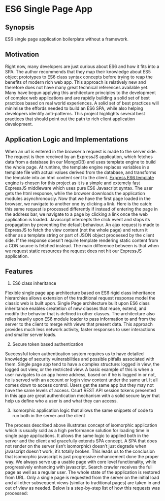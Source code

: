 
# ES6 Single Page App
## Synopsis
ES6 single page application boilerplate without a framework.
## Motivation
Right now, many developers are just curious about ES6 and how it fits into a SPA. The author recommends that they map their knowledge about ES5 object prototypes to ES6 class syntax concepts before trying to reap the benefits of modern rich web app. This approach is relatively new and therefore does not have many great technical references available yet. Many have begun applying this architecture principles to the development of complex web applications and are rapidly building a solid set of best practices based on real world experiences. A solid set of best practices will minimise the effords needed to build an ES6 SPA, while also helping developers identify anti-patterns. This project highlights several best practices that should point out the path to rich client application development.
## Application Logic and Implementations
When an url is entered in the browser a request is made to the server side. The request is then received by an ExpressJS application, which fetches data from a database (in our MongoDB) and uses template engine to build the whole page. At runtime, the template engine replaces variables in a template file with actual values derived from the database, and transforms the template into an html content sent to the client. [Express ES6 template engine](https://www.npmjs.com/package/express-es6-template-engine) is chosen for this project as it is a simple and extemely fast ExpressJS middleware which uses pure ES6 Javascript syntax.
The user gets the html response, while the browser downloads the application modules asynchronously.
Now that we have the first page loaded in the browser, we navigate to another one by clicking a link. Here is the catch: this same request is processed differently if instead of entering the page in the address bar, we navigate to a page by clicking a link once the web application is loaded. Javascript intercepts the click event and stops its propagation by preventing the default behaviour. An ajax request is made to ExpressJS to fetch the view content (not the whole page) and return it either as a template string or part of JSON object proceesed by the client side. If the response doesn't require template rendering static content from a CDN source is fetched instead. The main difference between is that when we request static resources the request does not hit our ExpressJS application.
## Features

1. ES6 class inheritance

Flexible single page app architecture based on ES6 rigid class inheritance hierarchies allows extension of the traditional request response model the classic web is built upon. Single Page architecture built upon ES6 class inheritance enables createtion of new classes that reuse, extend, and modify the behavior that is defined in other classes. The architecture also relies heavily upon ES6 module loader to pass information to and from the server to the client to merge with views that present data. This approach provides much less network activity, faster responses to user interactions and smaller server loads.

2. Secure token based authentication

  Successful token authentication system requires us to have detailed knowledge of security vulnerabilities and possible pitfalls associated with them. Single page app tend to have a complex structure: logged in view, the logged out view, or the restricted view. A basic example of this is when a user navigates to an app home address, based on if he is logged in or not, he is served with an account or login view content under the same url. It all comes down to access control. Users get the same app but they may not have the same levels of access. Csurf REST API session tokens presented in this app are great authentication mechanism with a solid secure layer that help us define who a user is and what they can access. 
  
3. Isomorphic application logic that allows the same snippets of code to run both in the server and the client

  The process described above illustrates concept of isomorphic application which is usually sold as a high performance solution for loading time in single page applications. It allows the same logic to applied both in the server and the client and gracefully extends SPA concept. A SPA that does not render on the server (isn’t isomorphic) doesn’t just degrade when javascript doesn’t work, it’s totally broken. This leads us to the conclusion that isomorphic javascript is just progressive enhancement done the proper way. We always serve up a usable page with core level functionality, while progressively enhancing with javascript. Search crawler receives the full page as well as a regular user. The whole state of the application is restored from URL.
  Only a single page is requested from the server on the initial load and all other subsequent views (similar to traditional pages) are taken in and out of view as needed. Below is a step-by-step list of how this requests was processed:

